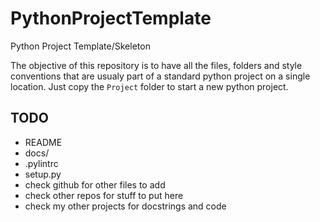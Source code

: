 # PythonProjectTemplate
Python Project Template/Skeleton

The objective of this repository is to have all the files, folders and style conventions that are usualy part of a standard python project on a single location.
Just copy the ```Project``` folder to start a new python project.


## TODO
* README
* docs/
* .pylintrc
* setup.py
* check github for other files to add
* check other repos for stuff to put here
* check my other projects for docstrings and code